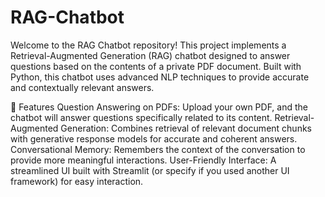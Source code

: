 # RAG-Chatbot
Welcome to the RAG Chatbot repository! This project implements a Retrieval-Augmented Generation (RAG) chatbot designed to answer questions based on the contents of a private PDF document. Built with Python, this chatbot uses advanced NLP techniques to provide accurate and contextually relevant answers.

🚀 Features
Question Answering on PDFs: Upload your own PDF, and the chatbot will answer questions specifically related to its content.
Retrieval-Augmented Generation: Combines retrieval of relevant document chunks with generative response models for accurate and coherent answers.
Conversational Memory: Remembers the context of the conversation to provide more meaningful interactions.
User-Friendly Interface: A streamlined UI built with Streamlit (or specify if you used another UI framework) for easy interaction.
